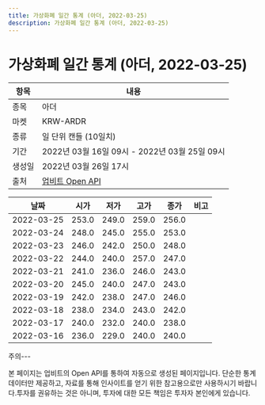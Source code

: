```yaml
---
title: 가상화폐 일간 통계 (아더, 2022-03-25)
description: 가상화폐 일간 통계 (아더, 2022-03-25)
---
```


가상화폐 일간 통계 (아더, 2022-03-25)
===

|항목|내용|
|--|--|
|종목|아더|
|마켓|KRW-ARDR|
|종류|일 단위 캔들 (10일치)|
|기간|2022년 03월 16일 09시 - 2022년 03월 25일 09시|
|생성일|2022년 03월 26일 17시|
|출처|[업비트 Open API](https://docs.upbit.com)|


|날짜|시가|저가|고가|종가|비고|
|--|--|--|--|--|--|
|2022-03-25|253.0|249.0|259.0|256.0|    |
|2022-03-24|248.0|245.0|255.0|253.0|    |
|2022-03-23|246.0|242.0|250.0|248.0|    |
|2022-03-22|244.0|240.0|257.0|247.0|    |
|2022-03-21|241.0|236.0|246.0|243.0|    |
|2022-03-20|245.0|240.0|247.0|243.0|    |
|2022-03-19|242.0|238.0|247.0|246.0|    |
|2022-03-18|238.0|234.0|243.0|242.0|    |
|2022-03-17|240.0|232.0|240.0|238.0|    |
|2022-03-16|236.0|229.0|240.0|240.0|    |


주의---

본 페이지는 업비트의 Open API를 통하여 자동으로 생성된 페이지입니다. 단순한 통계 데이터만 제공하고, 자료를 통해 인사이트를 얻기 위한 참고용으로만 사용하시기 바랍니다.투자를 권유하는 것은 아니며, 투자에 대한 모든 책임은 투자자 본인에게 있습니다.